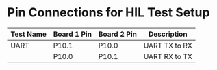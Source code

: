 # Pin Connections for HIL Test Setup

| Test Name     | Board 1 Pin   | Board 2 Pin   | Description                  |
|---------------|---------------|---------------|------------------------------|
| UART          | P10.1         | P10.0         | UART TX to RX                |
|               | P10.0         | P10.1         | UART RX to TX                |